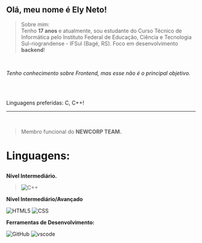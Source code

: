 <p align="left"> 
   <section id = section-nome >
      <h1>Olá, meu nome é <strong>Ely Neto!</strong></n2>
   </section>
   
</p>


> Sobre mim: <br> Tenho <strong> 17 anos </strong> e atualmente, sou estudante do Curso Técnico de Informática pelo Instituto Federal de Educação, Ciência e Tecnologia Sul-riograndense - IFSul (Bagé, RS). Foco em desenvolvimento <strong> backend</strong>!<br>

  <br>

_Tenho conhecimento sobre Frontend, mas esse não é o principal objetivo._

  <br>
  <br>

Linguagens preferidas: C, C++!

  <hr>

  <br>

> Membro funcional do <strong>NEWCORP TEAM.</strong>

 <h1>

**Linguagens:**

 </h1>

 <p><strong>Nível Intermediário.</strong></p>

<p>

   >![C++](https://img.shields.io/badge/C%2B%2B-00599C?style=for-the-badge&logo=c%2B%2B&logoColor=white)
   <p><strong>Nível Intermediário/Avançado</strong></p>

   ![HTML5](https://img.shields.io/badge/HTML5-E34F26?style=for-the-badge&logo=html5&logoColor=white)
   ![CSS](https://img.shields.io/badge/CSS-239120?style=for-the-badge&logo=css3&logoColor=white)

</p>

**Ferramentas de Desenvolvimento:**

![GitHub](https://img.shields.io/badge/GitHub-000000?style=for-the-badge&logo=github&logoColor=white)
![vscode](https://img.shields.io/badge/Visual_Studio_Code-0078D4?style=for-the-badge&logo=visual%20studio%20code&logoColor=white)
